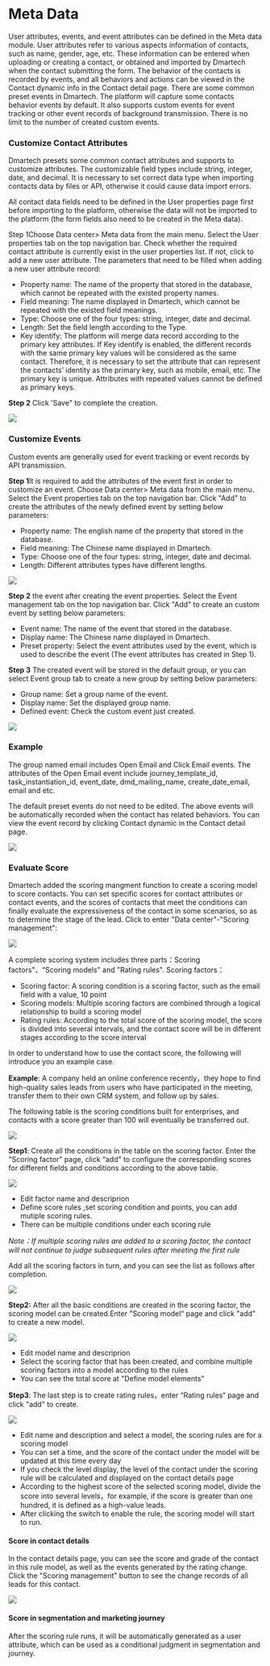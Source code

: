 # Meta Data

User attributes, events, and event attributes can be defined in the Meta data module. User attributes refer to various aspects information of contacts, such as name, gender, age, etc. These information can be entered when uploading or creating a contact, or obtained and imported by Dmartech when the contact submitting the form. The behavior of the contacts is recorded by events, and all behaviors and actions can be viewed in the Contact dynamic info in the Contact detail page. There are some common preset events in Dmartech. The platform will capture some contacts behavior events by default. It also supports custom events for event tracking or other event records of background transmission. There is no limit to the number of created custom events.

### Customize Contact Attributes

Dmartech presets some common contact attributes and supports to customize attributes. The customizable field types include string, integer, date, and decimal. It is necessary to set correct data type when importing contacts data by files or API, otherwise it could cause data import errors. 

All contact data fields need to be defined in the User properties page first before importing to the platform, otherwise the data will not be imported to the platform \(the form fields also need to be created in the Meta data\). 

Step 1Choose Data center&gt; Meta data from the main menu. Select the User properties tab on the top navigation bar. Check whether the required contact attribute is currently exist in the user properties list. If not, click to add a new user attribute. The parameters that need to be filled when adding a new user attribute record: 

* Property name: The name of the property that stored in the database, which cannot be repeated with the existed property names. 
* Field meaning: The name displayed in Dmartech, which cannot be repeated with the existed field meanings. 
* Type: Choose one of the four types: string, integer, date and decimal. 
* Length: Set the field length according to the Type. 
* Key identify: The platform will merge data record according to the primary key attributes. If Key identify is enabled, the different records with the same primary key values will be considered as the same contact. Therefore, it is necessary to set the attribute that can represent the contacts’ identity as the primary key, such as mobile, email, etc. The primary key is unique. Attributes with repeated values cannot be defined as primary keys. 

**Step 2** Click 'Save" to complete the creation.

![](.gitbook/assets/image%20%28521%29.png)

### Customize Events

Custom events are generally used for event tracking or event records by API transmission. 

**Step 1**It is required to add the attributes of the event first in order to customize an event. Choose Data center&gt; Meta data from the main menu. Select the Event properties tab on the top navigation bar. Click "Add" to create the attributes of the newly defined event by setting below parameters: 

* Property name: The english name of the property that stored in the database. 
* Field meaning: The Chinese name displayed in Dmartech. 
* Type: Choose one of the four types: string, integer, date and decimal. 
* Length: Different attributes types have different lengths.

![](.gitbook/assets/image%20%28507%29.png)

**Step  2**  the event after creating the event properties. Select the Event management tab on the top navigation bar. Click "Add" to create an custom event by setting below parameters: 

* Event name: The name of the event that stored in the database. 
* Display name: The Chinese name displayed in Dmartech. 
* Preset property: Select the event attributes used by the event, which is used to describe the event \(The event attributes has created in Step 1\).

**Step 3** The created event will be stored in the default group, or you can select Event group tab to create a new group by setting below parameters: 

* Group name: Set a group name of the event. 
* Display name: Set the displayed group name. 
* Defined event: Check the custom event just created.

![](.gitbook/assets/image%20%28500%29.png)

### Example

The group named email includes Open Email and Click Email events. The attributes of the Open Email event include journey\_template\_id, task\_instantiation\_id, event\_date, dmd\_mailing\_name, create\_date\_email, email and etc. 

The default preset events do not need to be edited. The above events will be automatically recorded when the contact has related behaviors. You can view the event record by clicking Contact dynamic in the Contact detail page.

![](.gitbook/assets/image%20%28503%29.png)

### Evaluate Score

Dmartech added the scoring mangment function to create a scoring model to score contacts. You can set specific scores for contact attributes or contact events, and the scores of contacts that meet the conditions can finally evaluate the expressiveness of the contact in some scenarios, so as to determine the stage of the lead. Click to enter "Data center"-"Scoring management":

![](.gitbook/assets/c54eb004-c8b2-4aea-a9f9-95a81ed991a2.png)

A complete scoring system includes three parts：Scoring factors"、“Scoring models" and "Rating rules". Scoring factors： 

* Scoring factor: A scoring condition is a scoring factor, such as the email field with a value, 10 point 
* Scoring models: Multiple scoring factors are combined through a logical relationship to build a scoring model 
* Rating rules: According to the total score of the scoring model, the score is divided into several intervals, and the contact score will be in different stages according to the score interval

 In order to understand how to use the contact score, the following will introduce you an example case.

 **Example**: A company held an online conference recently，they hope to find high-quality sales leads from users who have participated in the meeting, transfer them to their own CRM system, and follow up by sales.

The following table is the scoring conditions built for enterprises, and contacts with a score greater than 100 will eventually be transferred out.

![](.gitbook/assets/4846885e-ec7e-4023-ab66-ebae55d1c528.jpg)

**Step1**: Create all the conditions in the table on the scoring factor. Enter the "Scoring factor" page, click “add" to configure the corresponding scores for different fields and conditions according to the above table.

![](.gitbook/assets/c475199b-83eb-4603-b46b-57e6fc7f84a5.png)

* Edit factor name and descriprion 
* Define score rules ,set scoring condition and points, you can add mutiple scoring rules. 
* There can be multiple conditions under each scoring rule 

_Note：If multiple scoring rules are added to a scoring factor, the contact will not continue to judge subsequent rules after meeting the first rule_ 

Add all the scoring factors in turn, and you can see the list as follows after completion.

![](.gitbook/assets/066084a1-dc74-4d60-87b3-40a4aa2bac19.jpg)

**Step2:** After all the basic conditions are created in the scoring factor, the scoring model can be created.Enter "Scoring model“ page and click "add" to create a new model.

![](.gitbook/assets/44d25b60-3de4-4f04-ac0c-59623857fbd7.jpg)

* Edit model name and descriprion 
* Select the scoring factor that has been created, and combine multiple scoring factors into a model according to the rules 
* You can see the total score at "Define model elements"

**Step3**: The last step is to create rating rules，enter “Rating rules“ page and click "add" to create.

![](.gitbook/assets/2c431c84-3e58-41d9-a390-89d4b665996a.jpg)

* Edit name and description and select a model, the scoring rules are for a scoring model
*  You can set a time, and the score of the contact under the model will be updated at this time every day 
* If you check the level display, the level of the contact under the scoring rule will be calculated and displayed on the contact details page 
* According to the highest score of the selected scoring model, divide the score into several levels，for example, if the score is greater than one hundred, it is defined as a high-value leads. 
* After clicking the switch to enable the rule, the scoring model will start to run.

#### Score in contact details

 In the contact details page, you can see the score and grade of the contact in this rule model, as well as the events generated by the rating change. Click the "Scoring management" button to see the change records of all leads for this contact.

![](.gitbook/assets/8d2b723a-171c-46f2-87d4-3373a67f8a18.jpg)

#### Score in segmentation and marketing journey

After the scoring rule runs, it will be automatically generated as a user attribute, which can be used as a conditional judgment in segmentation and journey.

